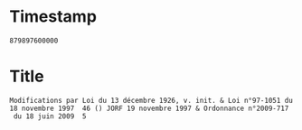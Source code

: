 # Timestamp
```
879897600000
```

# Title
```
Modifications par Loi du 13 décembre 1926, v. init. & Loi n°97-1051 du 18 novembre 1997  46 () JORF 19 novembre 1997 & Ordonnance n°2009-717
 du 18 juin 2009  5
```